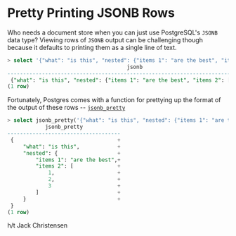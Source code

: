 # Pretty Printing JSONB Rows

Who needs a document store when you can just use PostgreSQL's `JSONB` data type? Viewing rows of `JSONB` output can be challenging though because it defaults to printing them as a single line of text.

```sql
> select '{"what": "is this", "nested": {"items 1": "are the best", "items 2": [1, 2, 3]}}'::jsonb;
                                      jsonb
----------------------------------------------------------------------------------
 {"what": "is this", "nested": {"items 1": "are the best", "items 2": [1, 2, 3]}}
(1 row)
```

Fortunately, Postgres comes with a function for prettying up the format of the output of these rows -- [`jsonb_pretty`](https://www.postgresql.org/docs/current/static/functions-json.html)

```sql
> select jsonb_pretty('{"what": "is this", "nested": {"items 1": "are the best", "items 2": [1, 2, 3]}}'::jsonb);
            jsonb_pretty
------------------------------------
 {                                 +
     "what": "is this",            +
     "nested": {                   +
         "items 1": "are the best",+
         "items 2": [              +
             1,                    +
             2,                    +
             3                     +
         ]                         +
     }                             +
 }
(1 row)
```

h/t Jack Christensen
